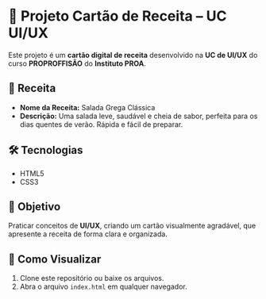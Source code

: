 # 🥗 Projeto Cartão de Receita – UC UI/UX

Este projeto é um **cartão digital de receita** desenvolvido na **UC de UI/UX** do curso **PROPROFFISÃO** do **Instituto PROA**.

## 📝 Receita
- **Nome da Receita:** Salada Grega Clássica  
- **Descrição:** Uma salada leve, saudável e cheia de sabor, perfeita para os dias quentes de verão. Rápida e fácil de preparar.

## 🛠 Tecnologias
- HTML5  
- CSS3  

## 🎯 Objetivo
Praticar conceitos de **UI/UX**, criando um cartão visualmente agradável, que apresente a receita de forma clara e organizada.

## 👀 Como Visualizar
1. Clone este repositório ou baixe os arquivos.  
2. Abra o arquivo `index.html` em qualquer navegador.
